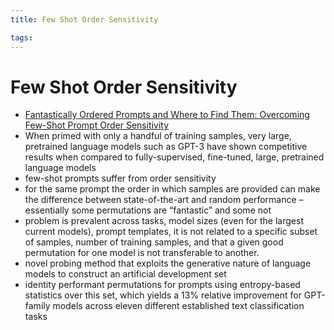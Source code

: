 ```yaml
---
title: Few Shot Order Sensitivity

tags: 
---
```


# Few Shot Order Sensitivity
- [Fantastically Ordered Prompts and Where to Find Them: Overcoming Few-Shot Prompt Order Sensitivity](https://arxiv.org/abs/2104.08786)
- When primed with only a handful of training samples, very large, pretrained language models such as GPT-3 have shown competitive results when compared to fully-supervised, fine-tuned, large, pretrained language models
- few-shot prompts suffer from order sensitivity
- for the same prompt the order in which samples are provided can make the difference between state-of-the-art and random performance – essentially some permutations are “fantastic” and some not
- problem is prevalent across tasks, model sizes (even for the largest current models), prompt templates, it is not related to a specific subset of samples, number of training samples, and that a given good permutation for one model is not transferable to another.
- novel probing method that exploits the generative nature of language models to construct an artificial development set
- identity performant permutations for prompts using entropy-based statistics over this set, which yields a 13% relative improvement for GPT-family models across eleven different established text classification tasks










